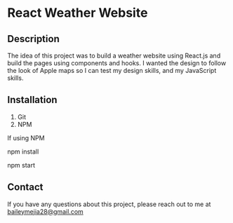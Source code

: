 # React Weather Website

## Description 
The idea of this project was to build a weather website using React.js and build the pages using components and hooks. I wanted the design to follow the look of Apple maps so I can test my design skills, and my JavaScript skills.

## Installation
1. Git
2. NPM

If using NPM

npm install
 
npm start

## Contact

If you have any questions about this project, please reach out to me at baileymejia28@gmail.com
